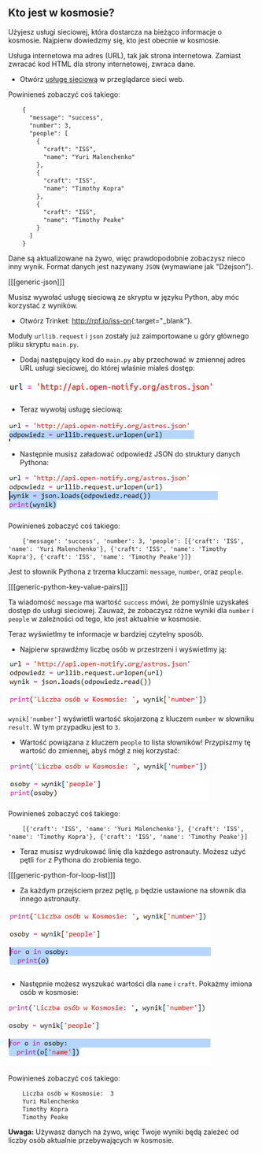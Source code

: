 ## Kto jest w kosmosie?

Użyjesz usługi sieciowej, która dostarcza na bieżąco informacje o kosmosie. Najpierw dowiedzmy się, kto jest obecnie w kosmosie.

Usługa internetowa ma adres (URL), tak jak strona internetowa. Zamiast zwracać kod HTML dla strony internetowej, zwraca dane.

+ Otwórz <a href="http://api.open-notify.org/astros.json" target="_blank">usługę sieciową</a> w przeglądarce sieci web.

Powinieneś zobaczyć coś takiego:
```
    {
      "message": "success",
      "number": 3,
      "people": [
        {
          "craft": "ISS",
          "name": "Yuri Malenchenko"
        },
        {
          "craft": "ISS",
          "name": "Timothy Kopra"
        },
        {
          "craft": "ISS",
          "name": "Timothy Peake"
        }
      ]
    }
```    

Dane są aktualizowane na żywo, więc prawdopodobnie zobaczysz nieco inny wynik. Format danych jest nazywany `JSON` (wymawiane jak "Dżejson").

[[[generic-json]]]

Musisz wywołać usługę sieciową ze skryptu w języku Python, aby móc korzystać z wyników.

+ Otwórz Trinket: <http://rpf.io/iss-on>{:target="_blank"}.

Moduły `urllib.request` i `json` zostały już zaimportowane u góry głównego pliku skryptu `main.py`.

+ Dodaj następujący kod do ` main.py ` aby przechować w zmiennej adres URL usługi sieciowej, do której właśnie miałeś dostęp:

![zrzut ekranu](images/iss-url.png)

+ Teraz wywołaj usługę sieciową:

![zrzut ekranu](images/iss-request.png)

+ Następnie musisz załadować odpowiedź JSON do struktury danych Pythona:

![zrzut ekranu](images/iss-result.png)

Powinieneś zobaczyć coś takiego:
```
    {'message': 'success', 'number': 3, 'people': [{'craft': 'ISS', 'name': 'Yuri Malenchenko'}, {'craft': 'ISS', 'name': 'Timothy Kopra'}, {'craft': 'ISS', 'name': 'Timothy Peake'}]}
```
    

Jest to słownik Pythona z trzema kluczami: `message`, `number`, oraz `people`.

[[[generic-python-key-value-pairs]]]

Ta wiadomość `message` ma wartość `success` mówi, że pomyślnie uzyskałeś dostęp do usługi sieciowej. Zauważ, że zobaczysz różne wyniki dla `number` i `people` w zależności od tego, kto jest aktualnie w kosmosie.

Teraz wyświetlmy te informacje w bardziej czytelny sposób.

+ Najpierw sprawdźmy liczbę osób w przestrzeni i wyświetlmy ją:

![zrzut ekranu](images/iss-number.png)

`wynik['number']` wyświetli wartość skojarzoną z kluczem `number` w słowniku `result`. W tym przypadku jest to `3`.

+ Wartość powiązana z kluczem `people` to lista słowników! Przypiszmy tę wartość do zmiennej, abyś mógł z niej korzystać:

![zrzut ekranu](images/iss-people.png)

Powinieneś zobaczyć coś takiego:
```
    [{'craft': 'ISS', 'name': 'Yuri Malenchenko'}, {'craft': 'ISS', 'name': 'Timothy Kopra'}, {'craft': 'ISS', 'name': 'Timothy Peake'}]
```    

+ Teraz musisz wydrukować linię dla każdego astronauty. Możesz użyć pętli `for` z Pythona do zrobienia tego.

[[[generic-python-for-loop-list]]]

+ Za każdym przejściem przez pętlę, `p` będzie ustawione na słownik dla innego astronauty.

![zrzut ekranu](images/iss-people-1a.png)

+ Następnie możesz wyszukać wartości dla `name` i `craft`. Pokażmy imiona osób w kosmosie:

![zrzut ekranu](images/iss-people-2.png)

Powinieneś zobaczyć coś takiego:
```
    Liczba osób w Kosmosie:  3
    Yuri Malenchenko
    Timothy Kopra
    Timothy Peake
```    

**Uwaga:** Używasz danych na żywo, więc Twoje wyniki będą zależeć od liczby osób aktualnie przebywających w kosmosie.